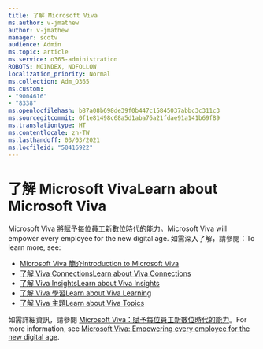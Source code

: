 ```yaml
---
title: 了解 Microsoft Viva
ms.author: v-jmathew
author: v-jmathew
manager: scotv
audience: Admin
ms.topic: article
ms.service: o365-administration
ROBOTS: NOINDEX, NOFOLLOW
localization_priority: Normal
ms.collection: Adm_O365
ms.custom:
- "9004616"
- "8338"
ms.openlocfilehash: b87a08b698de39f0b447c15845037abbc3c311c3
ms.sourcegitcommit: 0f1e81498c68a5d1aba76a21fdae91a141b69f89
ms.translationtype: HT
ms.contentlocale: zh-TW
ms.lasthandoff: 03/03/2021
ms.locfileid: "50416922"
---
```

# <a name="learn-about-microsoft-viva"></a><span data-ttu-id="efdd4-102">了解 Microsoft Viva</span><span class="sxs-lookup"><span data-stu-id="efdd4-102">Learn about Microsoft Viva</span></span>

<span data-ttu-id="efdd4-103">Microsoft Viva 將賦予每位員工新數位時代的能力。</span><span class="sxs-lookup"><span data-stu-id="efdd4-103">Microsoft Viva will empower every employee for the new digital age.</span></span> <span data-ttu-id="efdd4-104">如需深入了解，請參閱：</span><span class="sxs-lookup"><span data-stu-id="efdd4-104">To learn more, see:</span></span>

- [<span data-ttu-id="efdd4-105">Microsoft Viva 簡介</span><span class="sxs-lookup"><span data-stu-id="efdd4-105">Introduction to Microsoft Viva</span></span>](https://www.microsoft.com/microsoft-viva/overview)
- [<span data-ttu-id="efdd4-106">了解 Viva Connections</span><span class="sxs-lookup"><span data-stu-id="efdd4-106">Learn about Viva Connections</span></span>](https://aka.ms/VivaConnectionsBlog/)
- [<span data-ttu-id="efdd4-107">了解 Viva Insights</span><span class="sxs-lookup"><span data-stu-id="efdd4-107">Learn about Viva Insights</span></span>](https://aka.ms/VivaInsightsBlog)
- [<span data-ttu-id="efdd4-108">了解 Viva 學習</span><span class="sxs-lookup"><span data-stu-id="efdd4-108">Learn about Viva Learning</span></span>](https://aka.ms/VivaLearningBlog)
- [<span data-ttu-id="efdd4-109">了解 Viva 主題</span><span class="sxs-lookup"><span data-stu-id="efdd4-109">Learn about Viva Topics</span></span>](https://aka.ms/viva/topics/blog)

<span data-ttu-id="efdd4-110">如需詳細資訊，請參閱 [Microsoft Viva：賦予每位員工新數位時代的能力](https://www.microsoft.com/microsoft-365/blog/2021/02/04/microsoft-viva-empowering-every-employee-for-the-new-digital-age/)。</span><span class="sxs-lookup"><span data-stu-id="efdd4-110">For more information, see [Microsoft Viva: Empowering every employee for the new digital age](https://www.microsoft.com/microsoft-365/blog/2021/02/04/microsoft-viva-empowering-every-employee-for-the-new-digital-age/).</span></span>
